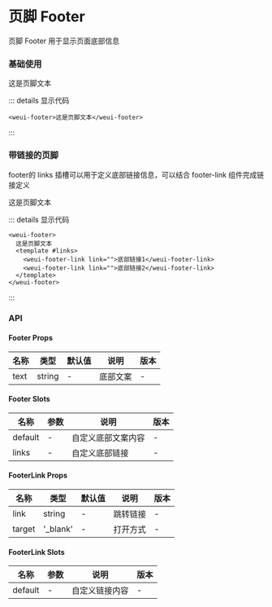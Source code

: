 # 页脚 Footer

页脚 Footer 用于显示页面底部信息

### 基础使用

<weui-footer>这是页脚文本</weui-footer>

::: details 显示代码
```vue
<weui-footer>这是页脚文本</weui-footer>
```
:::

### 带链接的页脚

footer的 links 插槽可以用于定义底部链接信息，可以结合 footer-link 组件完成链接定义

<weui-footer>
  这是页脚文本
  <template #links>
    <weui-footer-link link="">底部链接1</weui-footer-link>
    <weui-footer-link link="">底部链接2</weui-footer-link>
  </template>
</weui-footer>

::: details 显示代码
```vue
<weui-footer>
  这是页脚文本
  <template #links>
    <weui-footer-link link="">底部链接1</weui-footer-link>
    <weui-footer-link link="">底部链接2</weui-footer-link>
  </template>
</weui-footer>
```
:::


### API
#### Footer Props
|  名称   | 类型  | 默认值 | 说明 | 版本 |
|  ----  | ----  | ----- | ---- | ----- |
| text  | string | - | 底部文案 | - | 

#### Footer Slots
|  名称   | 参数  | 说明 | 版本 |
|  ----  | ----  | ----- | ---- |
| default  | - | 自定义底部文案内容 | - |
| links | - | 自定义底部链接 | - |

#### FooterLink Props
|  名称   | 类型  | 默认值 | 说明 | 版本 |
|  ----  | ----  | ----- | ---- | ----- |
| link  | string | - | 跳转链接 | - |
| target  | '_blank' | - | 打开方式 | - |

#### FooterLink Slots
|  名称   | 参数  | 说明 | 版本 |
|  ----  | ----  | ----- | ---- |
| default  | - | 自定义链接内容 | - |